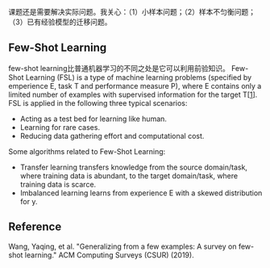 课题还是需要解决实际问题。我关心：（1）小样本问题；（2）样本不匀衡问题；（3）已有经验模型的迁移问题。

## Few-Shot Learning
few-shot learning比普通机器学习的不同之处是它可以利用前验知识。
Few-Shot Learning (FSL) is a type of machine learning problems (specified by emperience E, task T and performance measure P), where E contains only a limited number of examples with supervised information for the target T[[1](#Wang2019)].
FSL is applied in the following three typical scenarios:
- Acting as a test bed for learning like human. 
- Learning for rare cases. 
- Reducing data gathering effort and computational cost. 

Some algorithms related to Few-Shot Learning:
- Transfer learning transfers knowledge from the source domain/task, where training data is abundant, to the target domain/task, where training data is scarce. 
- Imbalanced learning learns from experience E with a skewed distribution for y. 


## Reference
<span id="Wang2019">Wang, Yaqing, et al. "Generalizing from a few examples: A survey on few-shot learning." ACM Computing Surveys (CSUR) (2019).</span>

